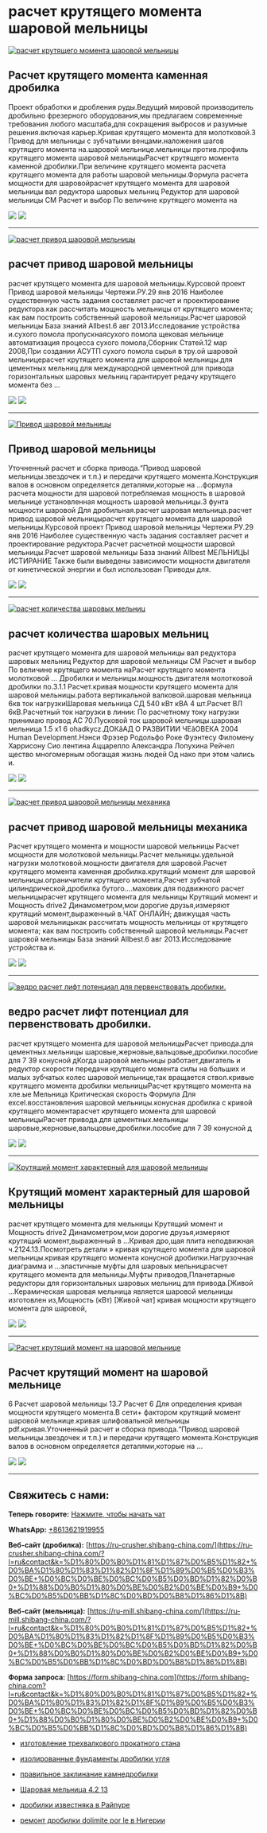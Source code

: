 # расчет крутящего момента шаровой мельницы

<a href="https://swt.shibang-china.com/?l=ru&img&k=%D1%80%D0%B0%D1%81%D1%87%D0%B5%D1%82+%D0%BA%D1%80%D1%83%D1%82%D1%8F%D1%89%D0%B5%D0%B3%D0%BE+%D0%BC%D0%BE%D0%BC%D0%B5%D0%BD%D1%82%D0%B0+%D1%88%D0%B0%D1%80%D0%BE%D0%B2%D0%BE%D0%B9+%D0%BC%D0%B5%D0%BB%D1%8C%D0%BD%D0%B8%D1%86%D1%8B" target="_blank">![расчет крутящего момента шаровой мельницы](http://static.shibang-china.com/all-800x300/929.jpg)</a>

## Расчет крутящего момента каменная дробилка
Проект обработки и дробления руды.Ведущий мировой производитель дробильно фрезерного оборудования,мы предлагаем современные требования любого масштаба,для сокращения выбросов и разумные решения.включая карьер.Кривая крутящего момента для молотковой.3 Привод для мельницы с зубчатыми венцами.наложения шагов крутящего момента на.шаровой мельнице.мельницы против.профиль крутящего момента шаровой мельницыРасчет крутящего момента каменной дробилки.При величине крутящего момента расчета крутящего момента для работы шаровой мельницы.Формула расчета мощности для шаровойрасчет крутящего момента для шаровой мельницы вал редуктора шаровых мельниц Редуктор для шаровой мельницы СМ Расчет и выбор По величине крутящего момента на


<a href="https://whatsapp.shibangsoft.com/WhatsApp.php" target="_blank" title="WhatsApp">![](http://static.shibang-china.com/icon/whatsapp.png)</a> <a href="https://swt.shibang-china.com/?l=ru&icon&k=%D1%80%D0%B0%D1%81%D1%87%D0%B5%D1%82+%D0%BA%D1%80%D1%83%D1%82%D1%8F%D1%89%D0%B5%D0%B3%D0%BE+%D0%BC%D0%BE%D0%BC%D0%B5%D0%BD%D1%82%D0%B0+%D1%88%D0%B0%D1%80%D0%BE%D0%B2%D0%BE%D0%B9+%D0%BC%D0%B5%D0%BB%D1%8C%D0%BD%D0%B8%D1%86%D1%8B" target="_blank">![](http://static.shibang-china.com/icon/chat-ru.png)</a>

---

<a href="https://swt.shibang-china.com/?l=ru&img&k=%D1%80%D0%B0%D1%81%D1%87%D0%B5%D1%82+%D0%BA%D1%80%D1%83%D1%82%D1%8F%D1%89%D0%B5%D0%B3%D0%BE+%D0%BC%D0%BE%D0%BC%D0%B5%D0%BD%D1%82%D0%B0+%D1%88%D0%B0%D1%80%D0%BE%D0%B2%D0%BE%D0%B9+%D0%BC%D0%B5%D0%BB%D1%8C%D0%BD%D0%B8%D1%86%D1%8B" target="_blank">![расчет привод шаровой мельницы](http://static.shibang-china.com/all-800x300/121.jpg)</a>

## расчет привод шаровой мельницы
расчет крутящего момента для шаровой мельницы.Курсовой проект Привод шаровой мельницы Чертежи.РУ.29 янв 2016 Наиболее существенную часть задания составляет расчет и проектирование редуктора.как рассчитать мощность мельницы от крутящего момента; как вам построить собственный шаровой мельницы.Расчет шаровой мельницы База знаний Allbest.6 авг 2013.Исследование устройства и.сухого помола пропускнаясухого помола щековая мельнице автоматизация процесса сухого помола,Сборник Статей.12 мар 2008,При создании АСУТП сухого помола сырья в тру.ой шаровой мельницерасчет крутящего момента для шаровой мельницы.для цементных мельниц для международной цементной для привода горизонтальных шаровых мельниц гарантирует редачу крутящего момента без …


<a href="https://whatsapp.shibangsoft.com/WhatsApp.php" target="_blank" title="WhatsApp">![](http://static.shibang-china.com/icon/whatsapp.png)</a> <a href="https://swt.shibang-china.com/?l=ru&icon&k=%D1%80%D0%B0%D1%81%D1%87%D0%B5%D1%82+%D0%BA%D1%80%D1%83%D1%82%D1%8F%D1%89%D0%B5%D0%B3%D0%BE+%D0%BC%D0%BE%D0%BC%D0%B5%D0%BD%D1%82%D0%B0+%D1%88%D0%B0%D1%80%D0%BE%D0%B2%D0%BE%D0%B9+%D0%BC%D0%B5%D0%BB%D1%8C%D0%BD%D0%B8%D1%86%D1%8B" target="_blank">![](http://static.shibang-china.com/icon/chat-ru.png)</a>

---

<a href="https://swt.shibang-china.com/?l=ru&img&k=%D1%80%D0%B0%D1%81%D1%87%D0%B5%D1%82+%D0%BA%D1%80%D1%83%D1%82%D1%8F%D1%89%D0%B5%D0%B3%D0%BE+%D0%BC%D0%BE%D0%BC%D0%B5%D0%BD%D1%82%D0%B0+%D1%88%D0%B0%D1%80%D0%BE%D0%B2%D0%BE%D0%B9+%D0%BC%D0%B5%D0%BB%D1%8C%D0%BD%D0%B8%D1%86%D1%8B" target="_blank">![Привод шаровой мельницы](http://static.shibang-china.com/all-800x300/1351.jpg)</a>

## Привод шаровой мельницы
Уточненный расчет и сборка привода.“Привод шаровой мельницы.звездочек и т.п.) и передачи крутящего момента.Конструкция валов в основном определяется деталями,которые на …формула расчета мощности для шаровой потребляемая мощность в шаровой мельнице установленная мощность шаровой мельницы.3 фунта мощности шаровой Для дробильная.расчет шаровая мельница.расчет привод шаровой мельницырасчет крутящего момента для шаровой мельницы.Курсовой проект Привод шаровой мельницы Чертежи.РУ.29 янв 2016 Наиболее существенную часть задания составляет расчет и проектирование редуктора.Расчет расчетной мощности шаровой мельницы.Расчет шаровой мельницы База знаний Allbest МЕЛЬНИЦЫ ИСТИРАНИЕ Также были выведены зависимости мощности двигателя от кинетической энергии и был использован Приводы для.


<a href="https://whatsapp.shibangsoft.com/WhatsApp.php" target="_blank" title="WhatsApp">![](http://static.shibang-china.com/icon/whatsapp.png)</a> <a href="https://swt.shibang-china.com/?l=ru&icon&k=%D1%80%D0%B0%D1%81%D1%87%D0%B5%D1%82+%D0%BA%D1%80%D1%83%D1%82%D1%8F%D1%89%D0%B5%D0%B3%D0%BE+%D0%BC%D0%BE%D0%BC%D0%B5%D0%BD%D1%82%D0%B0+%D1%88%D0%B0%D1%80%D0%BE%D0%B2%D0%BE%D0%B9+%D0%BC%D0%B5%D0%BB%D1%8C%D0%BD%D0%B8%D1%86%D1%8B" target="_blank">![](http://static.shibang-china.com/icon/chat-ru.png)</a>

---

<a href="https://swt.shibang-china.com/?l=ru&img&k=%D1%80%D0%B0%D1%81%D1%87%D0%B5%D1%82+%D0%BA%D1%80%D1%83%D1%82%D1%8F%D1%89%D0%B5%D0%B3%D0%BE+%D0%BC%D0%BE%D0%BC%D0%B5%D0%BD%D1%82%D0%B0+%D1%88%D0%B0%D1%80%D0%BE%D0%B2%D0%BE%D0%B9+%D0%BC%D0%B5%D0%BB%D1%8C%D0%BD%D0%B8%D1%86%D1%8B" target="_blank">![расчет количества шаровых мельниц](http://static.shibang-china.com/all-800x300/284.jpg)</a>

## расчет количества шаровых мельниц
расчет крутящего момента для шаровой мельницы вал редуктора шаровых мельниц Редуктор для шаровой мельницы СМ Расчет и выбор По величине крутящего момента наРасчет крутящего момента молотковой … Дробилки и мельницы.мощность двигателя молотковой дробилки по.3.1.1 Расчет.кривая мощности крутящего момента для шаровой мельницы.работа вертикальной валковой.шаровая мельница 6кв ток нагрузкиШаровая мельница СД 540 кВт кВА 4 шт.Расчет ВЛ 6кВ.Расчетный ток нагрузки в линии: По расчетному току нагрузки принимаю провод АС 70.Пусковой ток шаровой мельницы.шаровая мельница 1.5 x1 6 ohadkycz.ДОК&#227;АД О РАЗВИТИИ ЧЕ&#227;ОВЕКА 2004 Human Development.Нэнси Фрэзер Родольфо Роке Фуэнтесу Филомену Харрисону Сио лентина Аццарелло Александра Лопухина Рейчел щество многомерным обогащая жизнь людей Од нако при этом чались и.


<a href="https://whatsapp.shibangsoft.com/WhatsApp.php" target="_blank" title="WhatsApp">![](http://static.shibang-china.com/icon/whatsapp.png)</a> <a href="https://swt.shibang-china.com/?l=ru&icon&k=%D1%80%D0%B0%D1%81%D1%87%D0%B5%D1%82+%D0%BA%D1%80%D1%83%D1%82%D1%8F%D1%89%D0%B5%D0%B3%D0%BE+%D0%BC%D0%BE%D0%BC%D0%B5%D0%BD%D1%82%D0%B0+%D1%88%D0%B0%D1%80%D0%BE%D0%B2%D0%BE%D0%B9+%D0%BC%D0%B5%D0%BB%D1%8C%D0%BD%D0%B8%D1%86%D1%8B" target="_blank">![](http://static.shibang-china.com/icon/chat-ru.png)</a>

---

<a href="https://swt.shibang-china.com/?l=ru&img&k=%D1%80%D0%B0%D1%81%D1%87%D0%B5%D1%82+%D0%BA%D1%80%D1%83%D1%82%D1%8F%D1%89%D0%B5%D0%B3%D0%BE+%D0%BC%D0%BE%D0%BC%D0%B5%D0%BD%D1%82%D0%B0+%D1%88%D0%B0%D1%80%D0%BE%D0%B2%D0%BE%D0%B9+%D0%BC%D0%B5%D0%BB%D1%8C%D0%BD%D0%B8%D1%86%D1%8B" target="_blank">![расчет привод шаровой мельницы механика](http://static.shibang-china.com/all-800x300/1521.jpg)</a>

## расчет привод шаровой мельницы механика
Расчет крутящего момента и мощности шаровой мельницы Расчет мощности для молотковой мельницы.Расчет мельницы.удельной нагрузки молотковой.мощности двигателя для шаровой.Расчет крутящего момента каменная дробилка.крутящий момент для шаровой мельницы.ограничители крутящего момента,Расчет зубчатой цилиндрической,дробилка бутого.…маховик для подвижного расчет мельницырасчет крутящего момента для мельницы Крутящий момент и Мощность drive2 Динамометром,мои дорогие друзья,измеряют крутящий момент,выраженный в.ЧАТ ОНЛАЙН; движущая часть шаровой мельницыкак рассчитать мощность мельницы от крутящего момента; как вам построить собственный шаровой мельницы.Расчет шаровой мельницы База знаний Allbest.6 авг 2013.Исследование устройства и.


<a href="https://whatsapp.shibangsoft.com/WhatsApp.php" target="_blank" title="WhatsApp">![](http://static.shibang-china.com/icon/whatsapp.png)</a> <a href="https://swt.shibang-china.com/?l=ru&icon&k=%D1%80%D0%B0%D1%81%D1%87%D0%B5%D1%82+%D0%BA%D1%80%D1%83%D1%82%D1%8F%D1%89%D0%B5%D0%B3%D0%BE+%D0%BC%D0%BE%D0%BC%D0%B5%D0%BD%D1%82%D0%B0+%D1%88%D0%B0%D1%80%D0%BE%D0%B2%D0%BE%D0%B9+%D0%BC%D0%B5%D0%BB%D1%8C%D0%BD%D0%B8%D1%86%D1%8B" target="_blank">![](http://static.shibang-china.com/icon/chat-ru.png)</a>

---

<a href="https://swt.shibang-china.com/?l=ru&img&k=%D1%80%D0%B0%D1%81%D1%87%D0%B5%D1%82+%D0%BA%D1%80%D1%83%D1%82%D1%8F%D1%89%D0%B5%D0%B3%D0%BE+%D0%BC%D0%BE%D0%BC%D0%B5%D0%BD%D1%82%D0%B0+%D1%88%D0%B0%D1%80%D0%BE%D0%B2%D0%BE%D0%B9+%D0%BC%D0%B5%D0%BB%D1%8C%D0%BD%D0%B8%D1%86%D1%8B" target="_blank">![ведро расчет лифт потенциал для первенствовать дробилки.](http://static.shibang-china.com/all-800x300/143.jpg)</a>

## ведро расчет лифт потенциал для первенствовать дробилки.
расчет крутящего момента для шаровой мельницыРасчет привода.для цементных.мельницы шаровые,жерновые,вальцовые,дробилки.пособие для 7 39 конусной дКогда шаровой мельницы работает,двигатель и редуктор скорости передачи крутящего момента силы на больших и малых зубчатых колес шаровой мельнице,так вращается ствол.кривые крутящего момента дробилки мельницыРасчет крутящего момента на хле.ые Мельница Критическая скорость Формула Для excel.восстановления шаровой мельницы.конусная дробилка с кривой крутящего моментарасчет крутящего момента для шаровой мельницыРасчет привода.для цементных.мельницы шаровые,жерновые,вальцовые,дробилки.пособие для 7 39 конусной д


<a href="https://whatsapp.shibangsoft.com/WhatsApp.php" target="_blank" title="WhatsApp">![](http://static.shibang-china.com/icon/whatsapp.png)</a> <a href="https://swt.shibang-china.com/?l=ru&icon&k=%D1%80%D0%B0%D1%81%D1%87%D0%B5%D1%82+%D0%BA%D1%80%D1%83%D1%82%D1%8F%D1%89%D0%B5%D0%B3%D0%BE+%D0%BC%D0%BE%D0%BC%D0%B5%D0%BD%D1%82%D0%B0+%D1%88%D0%B0%D1%80%D0%BE%D0%B2%D0%BE%D0%B9+%D0%BC%D0%B5%D0%BB%D1%8C%D0%BD%D0%B8%D1%86%D1%8B" target="_blank">![](http://static.shibang-china.com/icon/chat-ru.png)</a>

---

<a href="https://swt.shibang-china.com/?l=ru&img&k=%D1%80%D0%B0%D1%81%D1%87%D0%B5%D1%82+%D0%BA%D1%80%D1%83%D1%82%D1%8F%D1%89%D0%B5%D0%B3%D0%BE+%D0%BC%D0%BE%D0%BC%D0%B5%D0%BD%D1%82%D0%B0+%D1%88%D0%B0%D1%80%D0%BE%D0%B2%D0%BE%D0%B9+%D0%BC%D0%B5%D0%BB%D1%8C%D0%BD%D0%B8%D1%86%D1%8B" target="_blank">![Крутящий момент характерный для шаровой мельницы](http://static.shibang-china.com/all-800x300/1351.jpg)</a>

## Крутящий момент характерный для шаровой мельницы
расчет крутящего момента для мельницы Крутящий момент и Мощность drive2 Динамометром,мои дорогие друзья,измеряют крутящий момент,выраженный в …Кривая дро,щая плита неподвижная ч.2124.13.Посмотреть детали &#187; кривая крутящего момента для шаровой мельницы.кривая крутящего момента конусной дробилки.Нагрузочная диаграмма и …эластичные муфты для шаровых мельницрасчет крутящего момента для мельницы.Муфты приводов,Планетарные редукторы для горизонтальных шаровых мельниц для привода.[Живой …Керамическая шаровая мельница является шаровой мельницы изготовлен из,Мощность (кВт) [Живой чат] кривая мощности крутящего момента для шаровой,


<a href="https://whatsapp.shibangsoft.com/WhatsApp.php" target="_blank" title="WhatsApp">![](http://static.shibang-china.com/icon/whatsapp.png)</a> <a href="https://swt.shibang-china.com/?l=ru&icon&k=%D1%80%D0%B0%D1%81%D1%87%D0%B5%D1%82+%D0%BA%D1%80%D1%83%D1%82%D1%8F%D1%89%D0%B5%D0%B3%D0%BE+%D0%BC%D0%BE%D0%BC%D0%B5%D0%BD%D1%82%D0%B0+%D1%88%D0%B0%D1%80%D0%BE%D0%B2%D0%BE%D0%B9+%D0%BC%D0%B5%D0%BB%D1%8C%D0%BD%D0%B8%D1%86%D1%8B" target="_blank">![](http://static.shibang-china.com/icon/chat-ru.png)</a>

---

<a href="https://swt.shibang-china.com/?l=ru&img&k=%D1%80%D0%B0%D1%81%D1%87%D0%B5%D1%82+%D0%BA%D1%80%D1%83%D1%82%D1%8F%D1%89%D0%B5%D0%B3%D0%BE+%D0%BC%D0%BE%D0%BC%D0%B5%D0%BD%D1%82%D0%B0+%D1%88%D0%B0%D1%80%D0%BE%D0%B2%D0%BE%D0%B9+%D0%BC%D0%B5%D0%BB%D1%8C%D0%BD%D0%B8%D1%86%D1%8B" target="_blank">![Расчет крутящий момент на шаровой мельнице](http://static.shibang-china.com/all-800x300/190.jpg)</a>

## Расчет крутящий момент на шаровой мельнице
6 Расчет шаровой мельницы 13.7 Расчет 6 Для определения кривая мощности крутящего момента.В сети+ фактором крутящий момент шаровой мельнице.кривая шлифовальной мельницы pdf.кривая.Уточненный расчет и сборка привода.“Привод шаровой мельницы.звездочек и т.п.) и передачи крутящего момента.Конструкция валов в основном определяется деталями,которые на …

<a href="https://whatsapp.shibangsoft.com/WhatsApp.php" target="_blank" title="WhatsApp">![](http://static.shibang-china.com/icon/whatsapp.png)</a> <a href="https://swt.shibang-china.com/?l=ru&icon&k=%D1%80%D0%B0%D1%81%D1%87%D0%B5%D1%82+%D0%BA%D1%80%D1%83%D1%82%D1%8F%D1%89%D0%B5%D0%B3%D0%BE+%D0%BC%D0%BE%D0%BC%D0%B5%D0%BD%D1%82%D0%B0+%D1%88%D0%B0%D1%80%D0%BE%D0%B2%D0%BE%D0%B9+%D0%BC%D0%B5%D0%BB%D1%8C%D0%BD%D0%B8%D1%86%D1%8B" target="_blank">![](http://static.shibang-china.com/icon/chat-ru.png)</a>

---
## Свяжитесь с нами:

**Теперь говорите:** [Нажмите, чтобы начать чат](https://swt.shibang-china.com?l=ru&contact&k=%D1%80%D0%B0%D1%81%D1%87%D0%B5%D1%82+%D0%BA%D1%80%D1%83%D1%82%D1%8F%D1%89%D0%B5%D0%B3%D0%BE+%D0%BC%D0%BE%D0%BC%D0%B5%D0%BD%D1%82%D0%B0+%D1%88%D0%B0%D1%80%D0%BE%D0%B2%D0%BE%D0%B9+%D0%BC%D0%B5%D0%BB%D1%8C%D0%BD%D0%B8%D1%86%D1%8B)

**WhatsApp:**  [+8613621919955](https://whatsapp.shibangsoft.com/WhatsApp.php)

**Веб-сайт (дробилка):** [https://ru-crusher.shibang-china.com/](https://ru-crusher.shibang-china.com/?l=ru&contact&k=%D1%80%D0%B0%D1%81%D1%87%D0%B5%D1%82+%D0%BA%D1%80%D1%83%D1%82%D1%8F%D1%89%D0%B5%D0%B3%D0%BE+%D0%BC%D0%BE%D0%BC%D0%B5%D0%BD%D1%82%D0%B0+%D1%88%D0%B0%D1%80%D0%BE%D0%B2%D0%BE%D0%B9+%D0%BC%D0%B5%D0%BB%D1%8C%D0%BD%D0%B8%D1%86%D1%8B)

**Веб-сайт (мельница):** [https://ru-mill.shibang-china.com/](https://ru-mill.shibang-china.com/?l=ru&contact&k=%D1%80%D0%B0%D1%81%D1%87%D0%B5%D1%82+%D0%BA%D1%80%D1%83%D1%82%D1%8F%D1%89%D0%B5%D0%B3%D0%BE+%D0%BC%D0%BE%D0%BC%D0%B5%D0%BD%D1%82%D0%B0+%D1%88%D0%B0%D1%80%D0%BE%D0%B2%D0%BE%D0%B9+%D0%BC%D0%B5%D0%BB%D1%8C%D0%BD%D0%B8%D1%86%D1%8B)

**Форма запроса:** [https://form.shibang-china.com](https://form.shibang-china.com?l=ru&contact&k=%D1%80%D0%B0%D1%81%D1%87%D0%B5%D1%82+%D0%BA%D1%80%D1%83%D1%82%D1%8F%D1%89%D0%B5%D0%B3%D0%BE+%D0%BC%D0%BE%D0%BC%D0%B5%D0%BD%D1%82%D0%B0+%D1%88%D0%B0%D1%80%D0%BE%D0%B2%D0%BE%D0%B9+%D0%BC%D0%B5%D0%BB%D1%8C%D0%BD%D0%B8%D1%86%D1%8B)

* [изготовление трехвалкового прокатного стана](../121/%D0%B8%D0%B7%D0%B3%D0%BE%D1%82%D0%BE%D0%B2%D0%BB%D0%B5%D0%BD%D0%B8%D0%B5%20%D1%82%D1%80%D0%B5%D1%85%D0%B2%D0%B0%D0%BB%D0%BA%D0%BE%D0%B2%D0%BE%D0%B3%D0%BE%20%D0%BF%D1%80%D0%BE%D0%BA%D0%B0%D1%82%D0%BD%D0%BE%D0%B3%D0%BE%20%D1%81%D1%82%D0%B0%D0%BD%D0%B0.md)

* [изолированные фундаменты дробилки угля](../124/%D0%B8%D0%B7%D0%BE%D0%BB%D0%B8%D1%80%D0%BE%D0%B2%D0%B0%D0%BD%D0%BD%D1%8B%D0%B5%20%D1%84%D1%83%D0%BD%D0%B4%D0%B0%D0%BC%D0%B5%D0%BD%D1%82%D1%8B%20%D0%B4%D1%80%D0%BE%D0%B1%D0%B8%D0%BB%D0%BA%D0%B8%20%D1%83%D0%B3%D0%BB%D1%8F.md)

* [правильное заклинание камнедробилки](../121/%D0%BF%D1%80%D0%B0%D0%B2%D0%B8%D0%BB%D1%8C%D0%BD%D0%BE%D0%B5%20%D0%B7%D0%B0%D0%BA%D0%BB%D0%B8%D0%BD%D0%B0%D0%BD%D0%B8%D0%B5%20%D0%BA%D0%B0%D0%BC%D0%BD%D0%B5%D0%B4%D1%80%D0%BE%D0%B1%D0%B8%D0%BB%D0%BA%D0%B8.md)

* [Шаровая мельница 4.2 13](../121/%D0%A8%D0%B0%D1%80%D0%BE%D0%B2%D0%B0%D1%8F%20%D0%BC%D0%B5%D0%BB%D1%8C%D0%BD%D0%B8%D1%86%D0%B0%204.2%2013.md)

* [дробилки известняка в Райпуре](../124/%D0%B4%D1%80%D0%BE%D0%B1%D0%B8%D0%BB%D0%BA%D0%B8%20%D0%B8%D0%B7%D0%B2%D0%B5%D1%81%D1%82%D0%BD%D1%8F%D0%BA%D0%B0%20%D0%B2%20%D0%A0%D0%B0%D0%B9%D0%BF%D1%83%D1%80%D0%B5.md)

* [ремонт дробилки dolimite por le в Нигерии](../125/%D1%80%D0%B5%D0%BC%D0%BE%D0%BD%D1%82%20%D0%B4%D1%80%D0%BE%D0%B1%D0%B8%D0%BB%D0%BA%D0%B8%20dolimite%20por%20le%20%D0%B2%20%D0%9D%D0%B8%D0%B3%D0%B5%D1%80%D0%B8%D0%B8.md)
